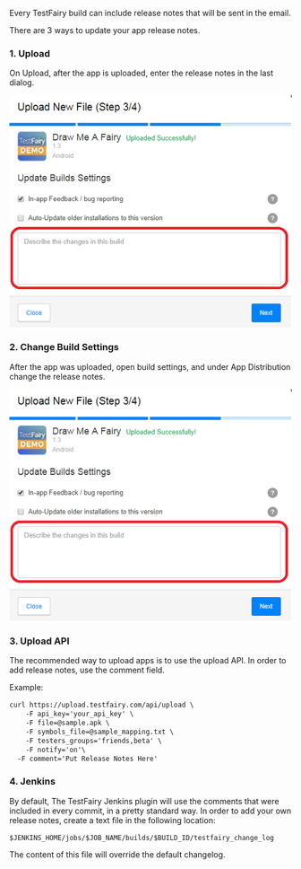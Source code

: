 Every TestFairy build can include release notes that will be sent in the email.

There are 3 ways to update your app release notes.

### 1. Upload

On Upload, after the app is uploaded, enter the release notes in the last dialog.

![TestFairy Release Notes](/img/upload-release-notes.png)

### 2. Change Build Settings 

After the app was uploaded, open build settings, and under App Distribution change the release notes.

![TestFairy Release Notes](/img/upload-release-notes.png)

### 3. Upload API

The recommended way to upload apps is to use the upload API. In order to add release notes, use the comment field.

Example:

```
curl https://upload.testfairy.com/api/upload \
	-F api_key='your_api_key' \
	-F file=@sample.apk \
	-F symbols_file=@sample_mapping.txt \
	-F testers_groups='friends,beta' \
	-F notify='on'\
  -F comment='Put Release Notes Here'
```

### 4. Jenkins

By default, The TestFairy Jenkins plugin will use the comments that were included in every commit, in a pretty standard way.
In order to add your own release notes, create a text file in the following location: 
```
$JENKINS_HOME/jobs/$JOB_NAME/builds/$BUILD_ID/testfairy_change_log
```
The content of this file will override the default changelog.
